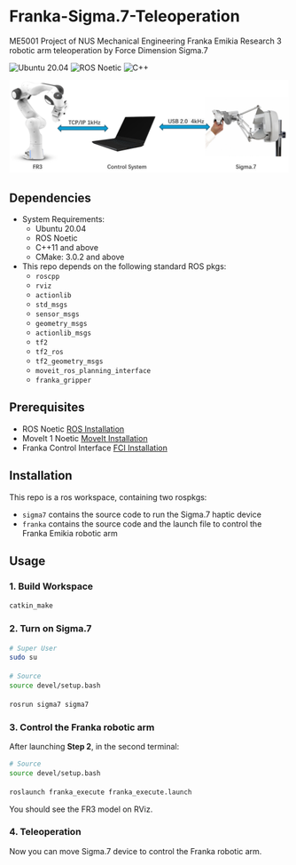 # Franka-Sigma.7-Teleoperation

ME5001 Project of NUS Mechanical Engineering
Franka Emikia Research 3 robotic arm teleoperation by Force Dimension Sigma.7

![Ubuntu 20.04](https://img.shields.io/badge/OS-Ubuntu_20.04-informational?style=flat&logo=ubuntu&logoColor=white&color=2bbc8a)
![ROS Noetic](https://img.shields.io/badge/Tools-ROS_Noetic-informational?style=flat&logo=ROS&logoColor=white&color=2bbc8a)
![C++](https://img.shields.io/badge/Code-C++-informational?style=flat&logo=c%2B%2B&logoColor=white&color=2bbc8a)

![cover_image](src/media/system.png)

## Dependencies

* System Requirements:
  * Ubuntu 20.04
  * ROS Noetic
  * C++11 and above
  * CMake: 3.0.2 and above
* This repo depends on the following standard ROS pkgs:
  * `roscpp`
  * `rviz`
  * `actionlib`
  * `std_msgs`
  * `sensor_msgs`
  * `geometry_msgs`
  * `actionlib_msgs`
  * `tf2`
  * `tf2_ros`
  * `tf2_geometry_msgs`
  * `moveit_ros_planning_interface`
  * `franka_gripper`

## Prerequisites

  * ROS Noetic [ROS Installation](https://wiki.ros.org/noetic/Installation/Ubuntu)
  * MoveIt 1 Noetic [MoveIt Installation](https://moveit.github.io/moveit_tutorials/doc/getting_started/getting_started.html#install-ros-and-catkin/)
  * Franka Control Interface [FCI Installation](https://frankaemika.github.io/docs/installation_linux.html)

## Installation

This repo is a ros workspace, containing two rospkgs:

* `sigma7` contains the source code to run the Sigma.7 haptic device
* `franka` contains the source code and the launch file to control the Franka Emikia robotic arm

## Usage

### 1. Build Workspace

```bash
catkin_make
```

### 2. Turn on Sigma.7

```bash
# Super User
sudo su

# Source 
source devel/setup.bash

rosrun sigma7 sigma7
```

### 3. Control the Franka robotic arm

After launching **Step 2**, in the second terminal:

```bash
# Source 
source devel/setup.bash

roslaunch franka_execute franka_execute.launch
```

You should see the FR3 model on RViz.

### 4. Teleoperation

Now you can move Sigma.7 device to control the Franka robotic arm.
